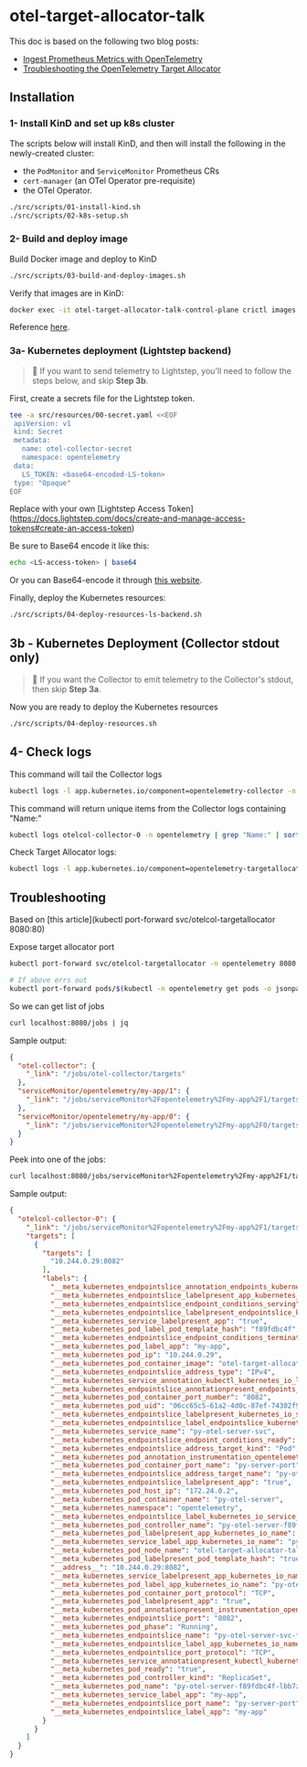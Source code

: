 # otel-target-allocator-talk

This doc is based on the following two blog posts:

* [Ingest Prometheus Metrics with OpenTelemetry](https://trstringer.com/opentelemetry-prometheus-metrics/)
* [Troubleshooting the OpenTelemetry Target Allocator](https://trstringer.com/opentelemetry-target-allocator-troubleshooting/)

## Installation

### 1- Install KinD and set up k8s cluster

The scripts below will install KinD, and then will install the following in the newly-created cluster:

* the `PodMonitor` and `ServiceMonitor` Prometheus CRs
* `cert-manager` (an OTel Operator pre-requisite)
* the OTel Operator.

```bash
./src/scripts/01-install-kind.sh
./src/scripts/02-k8s-setup.sh
```

### 2- Build and deploy image

Build Docker image and deploy to KinD

```bash
./src/scripts/03-build-and-deploy-images.sh
```

Verify that images are in KinD:

```bash
docker exec -it otel-target-allocator-talk-control-plane crictl images | grep target-allocator
```

Reference [here](https://kind.sigs.k8s.io/docs/user/quick-start/#loading-an-image-into-your-cluster).

### 3a- Kubernetes deployment (Lightstep backend)

> 🚨 If you want to send telemetry to Lightstep, you'll need to follow the steps below, and skip **Step 3b**.

First, create a secrets file for the Lightstep token.

```bash
tee -a src/resources/00-secret.yaml <<EOF
 apiVersion: v1
 kind: Secret
 metadata:
   name: otel-collector-secret
   namespace: opentelemetry
 data:
   LS_TOKEN: <base64-encoded-LS-token>
 type: "Opaque"
EOF
```

Replace <base64-encoded-LS-token> with your own [Lightstep Access Token] (https://docs.lightstep.com/docs/create-and-manage-access-tokens#create-an-access-token)

Be sure to Base64 encode it like this:

```bash
echo <LS-access-token> | base64
```

Or you can Base64-encode it through [this website](https://www.base64encode.org/).

Finally, deploy the Kubernetes resources:

```bash
./src/scripts/04-deploy-resources-ls-backend.sh
```


## 3b - Kubernetes Deployment (Collector stdout only)

> 🚨 If you want the Collector to emit telemetry to the Collector's stdout, then skip **Step 3a**.

Now you are ready to deploy the Kubernetes resources

```bash
./src/scripts/04-deploy-resources.sh
```

## 4- Check logs

This command will tail the Collector logs

```bash
kubectl logs -l app.kubernetes.io/component=opentelemetry-collector -n opentelemetry --follow
```

This command will return unique items from the Collector logs containing "Name:"

```bash
kubectl logs otelcol-collector-0 -n opentelemetry | grep "Name:" | sort | uniq
```

Check Target Allocator logs:

```bash
kubectl logs -l app.kubernetes.io/component=opentelemetry-targetallocator -n opentelemetry --follow
```

## Troubleshooting

Based on [this article](kubectl port-forward svc/otelcol-targetallocator 8080:80)

Expose target allocator port

```bash
kubectl port-forward svc/otelcol-targetallocator -n opentelemetry 8080:80

# If above errs out
kubectl port-forward pods/$(kubectl -n opentelemetry get pods -o jsonpath='{.items[1].metadata.name}') 8080:80 -n opentelemetry
```

So we can get list of jobs

```bash
curl localhost:8080/jobs | jq
```

Sample output:

```json
{
  "otel-collector": {
    "_link": "/jobs/otel-collector/targets"
  },
  "serviceMonitor/opentelemetry/my-app/1": {
    "_link": "/jobs/serviceMonitor%2Fopentelemetry%2Fmy-app%2F1/targets"
  },
  "serviceMonitor/opentelemetry/my-app/0": {
    "_link": "/jobs/serviceMonitor%2Fopentelemetry%2Fmy-app%2F0/targets"
  }
}
```

Peek into one of the jobs:

```bash
curl localhost:8080/jobs/serviceMonitor%2Fopentelemetry%2Fmy-app%2F1/targets | jq
```

Sample output:

```json
{
  "otelcol-collector-0": {
    "_link": "/jobs/serviceMonitor%2Fopentelemetry%2Fmy-app%2F1/targets?collector_id=otelcol-collector-0",
    "targets": [
      {
        "targets": [
          "10.244.0.29:8082"
        ],
        "labels": {
          "__meta_kubernetes_endpointslice_annotation_endpoints_kubernetes_io_last_change_trigger_time": "2024-02-28T18:09:34Z",
          "__meta_kubernetes_endpointslice_labelpresent_app_kubernetes_io_name": "true",
          "__meta_kubernetes_endpointslice_endpoint_conditions_serving": "true",
          "__meta_kubernetes_endpointslice_labelpresent_endpointslice_kubernetes_io_managed_by": "true",
          "__meta_kubernetes_service_labelpresent_app": "true",
          "__meta_kubernetes_pod_label_pod_template_hash": "f89fdbc4f",
          "__meta_kubernetes_endpointslice_endpoint_conditions_terminating": "false",
          "__meta_kubernetes_pod_label_app": "my-app",
          "__meta_kubernetes_pod_ip": "10.244.0.29",
          "__meta_kubernetes_pod_container_image": "otel-target-allocator-talk:0.1.0-py-otel-server",
          "__meta_kubernetes_endpointslice_address_type": "IPv4",
          "__meta_kubernetes_service_annotation_kubectl_kubernetes_io_last_applied_configuration": "{\"apiVersion\":\"v1\",\"kind\":\"Service\",\"metadata\":{\"annotations\":{},\"labels\":{\"app\":\"my-app\",\"app.kubernetes.io/name\":\"py-otel-server\"},\"name\":\"py-otel-server-svc\",\"namespace\":\"opentelemetry\"},\"spec\":{\"ports\":[{\"name\":\"py-server-port\",\"port\":8082,\"protocol\":\"TCP\",\"targetPort\":\"py-server-port\"}],\"selector\":{\"app.kubernetes.io/name\":\"py-otel-server\"}}}\n",
          "__meta_kubernetes_endpointslice_annotationpresent_endpoints_kubernetes_io_last_change_trigger_time": "true",
          "__meta_kubernetes_pod_container_port_number": "8082",
          "__meta_kubernetes_pod_uid": "06cc65c5-61a2-4d0c-87ef-74302f977d48",
          "__meta_kubernetes_endpointslice_labelpresent_kubernetes_io_service_name": "true",
          "__meta_kubernetes_endpointslice_label_endpointslice_kubernetes_io_managed_by": "endpointslice-controller.k8s.io",
          "__meta_kubernetes_service_name": "py-otel-server-svc",
          "__meta_kubernetes_endpointslice_endpoint_conditions_ready": "true",
          "__meta_kubernetes_endpointslice_address_target_kind": "Pod",
          "__meta_kubernetes_pod_annotation_instrumentation_opentelemetry_io_inject_python": "true",
          "__meta_kubernetes_pod_container_port_name": "py-server-port",
          "__meta_kubernetes_endpointslice_address_target_name": "py-otel-server-f89fdbc4f-lbb7z",
          "__meta_kubernetes_endpointslice_labelpresent_app": "true",
          "__meta_kubernetes_pod_host_ip": "172.24.0.2",
          "__meta_kubernetes_pod_container_name": "py-otel-server",
          "__meta_kubernetes_namespace": "opentelemetry",
          "__meta_kubernetes_endpointslice_label_kubernetes_io_service_name": "py-otel-server-svc",
          "__meta_kubernetes_pod_controller_name": "py-otel-server-f89fdbc4f",
          "__meta_kubernetes_pod_labelpresent_app_kubernetes_io_name": "true",
          "__meta_kubernetes_service_label_app_kubernetes_io_name": "py-otel-server",
          "__meta_kubernetes_pod_node_name": "otel-target-allocator-talk-control-plane",
          "__meta_kubernetes_pod_labelpresent_pod_template_hash": "true",
          "__address__": "10.244.0.29:8082",
          "__meta_kubernetes_service_labelpresent_app_kubernetes_io_name": "true",
          "__meta_kubernetes_pod_label_app_kubernetes_io_name": "py-otel-server",
          "__meta_kubernetes_pod_container_port_protocol": "TCP",
          "__meta_kubernetes_pod_labelpresent_app": "true",
          "__meta_kubernetes_pod_annotationpresent_instrumentation_opentelemetry_io_inject_python": "true",
          "__meta_kubernetes_endpointslice_port": "8082",
          "__meta_kubernetes_pod_phase": "Running",
          "__meta_kubernetes_endpointslice_name": "py-otel-server-svc-t2wgv",
          "__meta_kubernetes_endpointslice_label_app_kubernetes_io_name": "py-otel-server",
          "__meta_kubernetes_endpointslice_port_protocol": "TCP",
          "__meta_kubernetes_service_annotationpresent_kubectl_kubernetes_io_last_applied_configuration": "true",
          "__meta_kubernetes_pod_ready": "true",
          "__meta_kubernetes_pod_controller_kind": "ReplicaSet",
          "__meta_kubernetes_pod_name": "py-otel-server-f89fdbc4f-lbb7z",
          "__meta_kubernetes_service_label_app": "my-app",
          "__meta_kubernetes_endpointslice_port_name": "py-server-port",
          "__meta_kubernetes_endpointslice_label_app": "my-app"
        }
      }
    ]
  }
}
```
